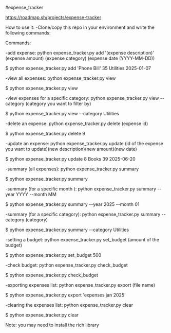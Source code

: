 #expense_tracker

https://roadmap.sh/projects/expense-tracker


How to use it:
-Clone/copy this repo in your environment and write the following commands:


Commands:


-add expense: python expense_tracker.py add '(expense description)' (expense amount) (expense category) (expense date (YYYY-MM-DD))

$ python expense_tracker.py add 'Phone Bill' 35 Utilities 2025-01-07


-view all expenses: python expense_tracker.py view 

$ python expense_tracker.py view


-view expenses for a specific category: python expense_tracker.py view --category (category you want to filter by)

$ python expense_tracker.py view --category Utilities


-delete an expense: python expense_tracker.py delete (expense id)

$ python expense_tracker.py delete 9


-update an expense: python expense_tracker.py update (id of the expense you want to update)(new description)(new amount)(new date)

$ python expense_tracker.py update 8 Books 39 2025-06-20


-summary (all expenses): python expense_tracker.py summary

$ python expense_tracker.py summary


-summary (for a specific month ): python expense_tracker.py summary --year YYYY --month MM

$ python expense_tracker.py summary --year 2025 --month 01


-summary (for a specific category): python expense_tracker.py summary --category (category)

$ python expense_tracker.py summary --category Utilities


-setting a budget: python expense_tracker.py set_budget (amount of the budget)

$ python expense_tracker.py set_budget 500


-check budget: python expense_tracker.py check_budget

$ python expense_tracker.py check_budget


-exporting expenses list: python expense_tracker.py export (file name)

$ python expense_tracker.py export 'expenses jan 2025'


-clearing the expenses list: python expense_tracker.py clear

$ python expense_tracker.py clear


Note: you may need to install the rich library
